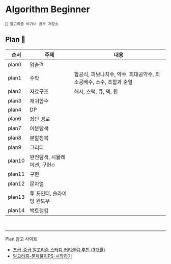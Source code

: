 # Algorithm Beginner

```
🤧 알고리즘 비기너 공부 저장소
```
## Plan 📑
|순서|주제|내용|
|---|---|---|
|plan0|입출력||
|plan1|수학|합공식, 피보나치수, 약수, 최대공약수, 최소공배수, 소수, 조합과 순열|
|plan2|자료구조|해시, 스택, 큐, 덱, 힙|
|plan3|재귀함수||
|plan4|DP||
|plan6|최단 경로||
|plan7|이분탐색||
|plan8|분할정복||
|plan9|그리디||
|plan10|완전탐색, 시뮬레이션, 구현🔥||
|plan11|구현||
|plan12|문자열||
|plan13|투 포인터, 슬라이딩 윈도우||
|plan14|백트랭킹||

<br>

---
Plan 참고 사이트
- [초급-중급 알고리즘 스터디 커리큘럼 추천 (3개월)](https://dev-dain.tistory.com/155)
- [알고리즘-문제풀이PS-시작하기](https://plzrun.tistory.com/entry/%EC%95%8C%EA%B3%A0%EB%A6%AC%EC%A6%98-%EB%AC%B8%EC%A0%9C%ED%92%80%EC%9D%B4PS-%EC%8B%9C%EC%9E%91%ED%95%98%EA%B8%B0)
